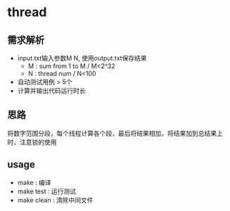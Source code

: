 # thread

## 需求解析
- input.txt输入参数M N, 使用output.txt保存结果
    - M : sum from 1 to M / M<2^32
    - N : thread num / N<100
- 自动测试用例 > 5个
- 计算并输出代码运行时长

## 思路
将数字范围分段，每个线程计算各个段，最后将结果相加，将结果加到总结果上时，注意锁的使用


## usage
- make : 编译
- make test : 运行测试
- make clean : 清除中间文件
